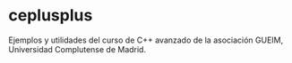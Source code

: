 # ceplusplus

Ejemplos y utilidades del curso de C++ avanzado de la asociación GUEIM, Universidad Complutense de Madrid.
